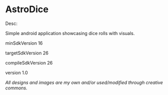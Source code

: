 # AstroDice

Desc:

Simple android application showcasing dice rolls with visuals.

minSdkVersion 16

targetSdkVersion 26

compileSdkVersion 26

version 1.0

*All designs and images are my own and/or used/modified through creative commons.*
